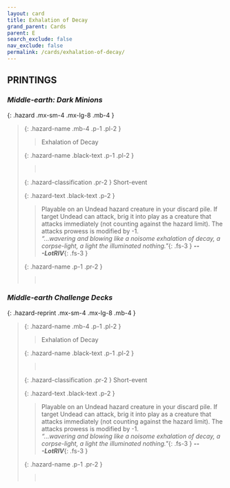 ```yaml
---
layout: card
title: Exhalation of Decay
grand_parent: Cards
parent: E
search_exclude: false
nav_exclude: false
permalink: /cards/exhalation-of-decay/
---
```


## PRINTINGS


### _Middle-earth: Dark Minions_

{: .hazard .mx-sm-4 .mx-lg-8 .mb-4 }
> {: .hazard-name .mb-4 .p-1 .pl-2 }
> > <div class="hazard-mp"></div>
> > <div class="card-name">Exhalation of Decay</div>
>
> {: .hazard-name .black-text .p-1 .pl-2 }
> > &nbsp;
>
> {: .hazard-classification .pr-2 }
> Short-event
>
> {: .hazard-text .black-text .p-2 }
> > Playable on an Undead hazard creature in your discard pile. If target Undead can attack, brig it into play as a creature that attacks immediately (not counting against the hazard limit). The attacks prowess is modified by -1. <br>_“...wavering and blowing like a noisome exhalation of decay, a corpse-light, a light the illuminated nothing."_{: .fs-3 } ***---&#65279;LotRIV***{: .fs-3 } 
>
> {: .hazard-name .p-1 .pr-2 }
> > <div class="card-shield"></div>
> > <div class="card-corruption">&nbsp;</div>

### _Middle-earth Challenge Decks_

{: .hazard-reprint .mx-sm-4 .mx-lg-8 .mb-4 }
> {: .hazard-name .mb-4 .p-1 .pl-2 }
> > <div class="hazard-mp"></div>
> > <div class="card-name">Exhalation of Decay</div>
>
> {: .hazard-name .black-text .p-1 .pl-2 }
> > &nbsp;
>
> {: .hazard-classification .pr-2 }
> Short-event
>
> {: .hazard-text .black-text .p-2 }
> > Playable on an Undead hazard creature in your discard pile. If target Undead can attack, brig it into play as a creature that attacks immediately (not counting against the hazard limit). The attacks prowess is modified by -1. <br>_“...wavering and blowing like a noisome exhalation of decay, a corpse-light, a light the illuminated nothing."_{: .fs-3 } ***---&#65279;LotRIV***{: .fs-3 } 
>
> {: .hazard-name .p-1 .pr-2 }
> > <div class="card-shield"></div>
> > <div class="card-corruption-white">&nbsp;</div>
